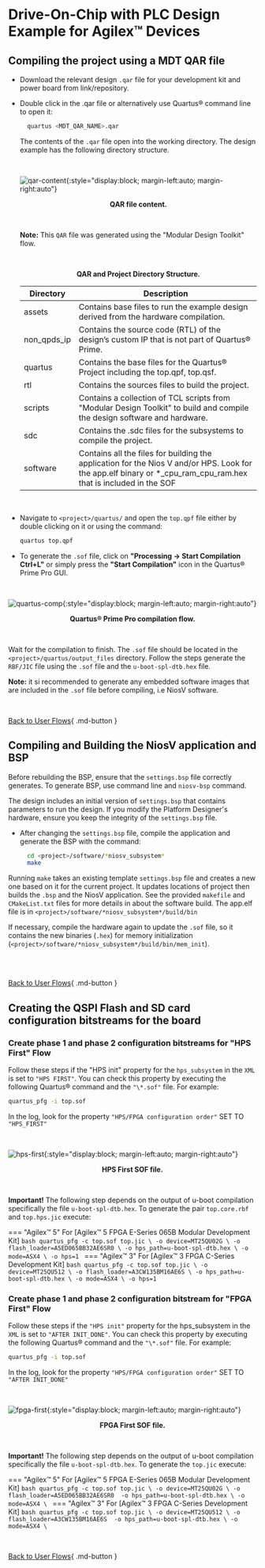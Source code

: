 # Drive-On-Chip with PLC Design Example for Agilex™ Devices

## Compiling the project using a MDT QAR file

* Download the relevant design `.qar` file for your development kit and power
   board from  link/repository.

* Double click in the .qar file or alternatively use Quartus® command line to
  open it:
  
    ```bash
      quartus <MDT_QAR_NAME>.qar
    ```

    The contents of the `.qar` file open into the working directory. The
    design example has the following directory structure.

    <br>

    ![qar-content](/rel-25.1.1/embedded-designs/agilex-5/e-series/modular/drive-on-chip/common/images/qar-content.png){:style="display:block; margin-left:auto; margin-right:auto"}
    <center>

    **QAR file content.**
    </center>
    <br>

    **Note:** This `QAR` file was generated using the "Modular Design Toolkit" flow.

    <br>

    <center>

     **QAR and Project Directory Structure.**

    | Directory     | Description  |
    | --------------| ---- |
    | assets        | Contains base files to run the example design derived from the hardware compilation. |
    | non_qpds_ip   | Contains the source code (RTL) of the design’s custom IP that is not part of Quartus® Prime. |
    | quartus       | Contains the base files for the Quartus® Project including the top.qpf, top.qsf. |
    | rtl           | Contains the sources files to build the project. |
    | scripts       | Contains a collection of TCL scripts from "Modular Design Toolkit" to build and compile the design software and hardware. |
    | sdc           | Contains the .sdc files for the subsystems to compile the project. |
    | software      | Contains all the files for building the application for the Nios V and/or HPS. Look for the app.elf binary or *_cpu_ram_cpu_ram.hex that is included in the SOF |

    </center>

<br>

* Navigate to `<project>/quartus/` and open the `top.qpf` file either by double
   clicking on it or using the command:

    ```bash
    quartus top.qpf
    ```

* To generate the `.sof` file, click on **"Processing -> Start Compilation Ctrl+L"**
  or simply press the **"Start Compilation"** icon in the Quartus® Prime Pro GUI.

<br>

![quartus-comp](/rel-25.1.1/embedded-designs/agilex-5/e-series/modular/drive-on-chip/common/images/quartus-comp.png){:style="display:block; margin-left:auto; margin-right:auto"}
<center>

**Quartus® Prime Pro compilation flow.**
</center>
<br>

  Wait for the compilation to finish. The `.sof` file should be located in the
  `<project>/quartus/output_files` directory. Follow the steps generate the
  `RBF/JIC` file using the `.sof` file and the `u-boot-spl-dtb.hex` file.

**Note:** it si recommended to generate any embedded software images that are
included in the `.sof` file before compiling, i.e NiosV software.


<br>

[Back to User Flows](../doc-plc.md#recommended-user-flows){ .md-button }

## Compiling and Building the NiosV application and BSP

Before rebuilding the BSP, ensure that the `settings.bsp` file correctly generates.
To generate BSP, use command line and `niosv-bsp` command.

The design includes an initial version of `settings.bsp` that contains parameters
to run the design. If you modify the Platform Designer's hardware, ensure you keep
the integrity of the `settings.bsp` file.

* After changing the `settings.bsp` file, compile the application and generate the BSP
  with the command:

  ```bash
    cd <project>/software/*niosv_subsystem*
    make
  ```

Running `make` takes an existing template `settings.bsp` file and creates a new
one based on it for the current project. It updates locations of project then
builds the `.bsp` and the NiosV application. See the provided `makefile`
and `CMakeList.txt` files for more details in about the software build.
The app.elf file is in `<project>/software/*niosv_subsystem*/build/bin`

If necessary, compile the hardware again to update the `.sof` file, so it
contains the new binaries (`.hex`) for memory initialization (`<project>/software/*niosv_subsystem*/build/bin/mem_init`).

<br>


<br>

[Back to User Flows](../doc-plc.md#recommended-user-flows){ .md-button }



## Creating the QSPI Flash and SD card configuration bitstreams for the board

### Create phase 1 and phase 2 configuration bitstreams for "HPS First" Flow

Follow these steps if the "HPS init" property for the `hps_subsystem` in the `XML`
is set to `"HPS FIRST"`. You can check this property by executing the following
Quartus® command and the `"\*.sof"` file. For example:

``` bash
quartus_pfg -i top.sof
```

In the log, look for the property `"HPS/FPGA configuration order"` SET TO `"HPS_FIRST"`

<br>

![hps-first](/rel-25.1.1/embedded-designs/agilex-5/e-series/modular/drive-on-chip/common/images/hps-first.png){:style="display:block; margin-left:auto; margin-right:auto"}
<center>

**HPS First SOF file.**
</center>
<br>

**Important!** The following step depends on the output of u-boot compilation
specifically the file `u-boot-spl-dtb.hex`. To generate the pair `top.core.rbf`
and `top.hps.jic` execute:

=== "Agilex™ 5"
    For [Agilex™ 5 FPGA E-Series 065B Modular Development Kit]
    ```bash
    quartus_pfg -c top.sof top.jic \
    -o device=MT25QU02G \
    -o flash_loader=A5ED065BB32AE6SR0 \
    -o hps_path=u-boot-spl-dtb.hex \
    -o mode=ASX4 \
    -o hps=1
    ```
=== "Agilex™ 3"
    For [Agilex™ 3 FPGA C-Series Development Kit]
    ```bash
    quartus_pfg -c top.sof top.jic \
    -o device=MT25QU512 \
    -o flash_loader=A3CW135BM16AE6S \
    -o hps_path=u-boot-spl-dtb.hex \
    -o mode=ASX4 \
    -o hps=1
    ```

### Create phase 1 and phase 2 configuration bitstream for "FPGA First" Flow

Follow these steps if the `"HPS init"` property for the hps_subsystem in the `XML`
is set to `"AFTER INIT_DONE"`. You can check this property by executing the following
Quartus® command and the `"\*.sof"` file. For example:

```bash
quartus_pfg -i top.sof
```

In the log, look for the property `"HPS/FPGA configuration order"` SET TO `"AFTER INIT_DONE"`

<br>

![fpga-first](/rel-25.1.1/embedded-designs/agilex-5/e-series/modular/drive-on-chip/common/images/fpga-first.png){:style="display:block; margin-left:auto; margin-right:auto"}
<center>

**FPGA First SOF file.**
</center>
<br>

**Important!** The following step depends on the output of u-boot compilation
specifically the file `u-boot-spl-dtb.hex`. To generate the `top.jic` execute:

=== "Agilex™ 5"
    For [Agilex™ 5 FPGA E-Series 065B Modular Development Kit]
    ```bash
    quartus_pfg -c top.sof top.jic \
    -o device=MT25QU02G \
    -o flash_loader=A5ED065BB32AE6SR0 
    -o hps_path=u-boot-spl-dtb.hex \
    -o mode=ASX4 \
    ```
=== "Agilex™ 3"
    For [Agilex™ 3 FPGA C-Series Development Kit]
    ```bash
    quartus_pfg -c top.sof top.jic \
    -o device=MT25QU512 \
    -o flash_loader=A3CW135BM16AE6S 
    -o hps_path=u-boot-spl-dtb.hex \
    -o mode=ASX4 \
    ```


<br>

[Back to User Flows](../doc-plc.md#recommended-user-flows){ .md-button }
